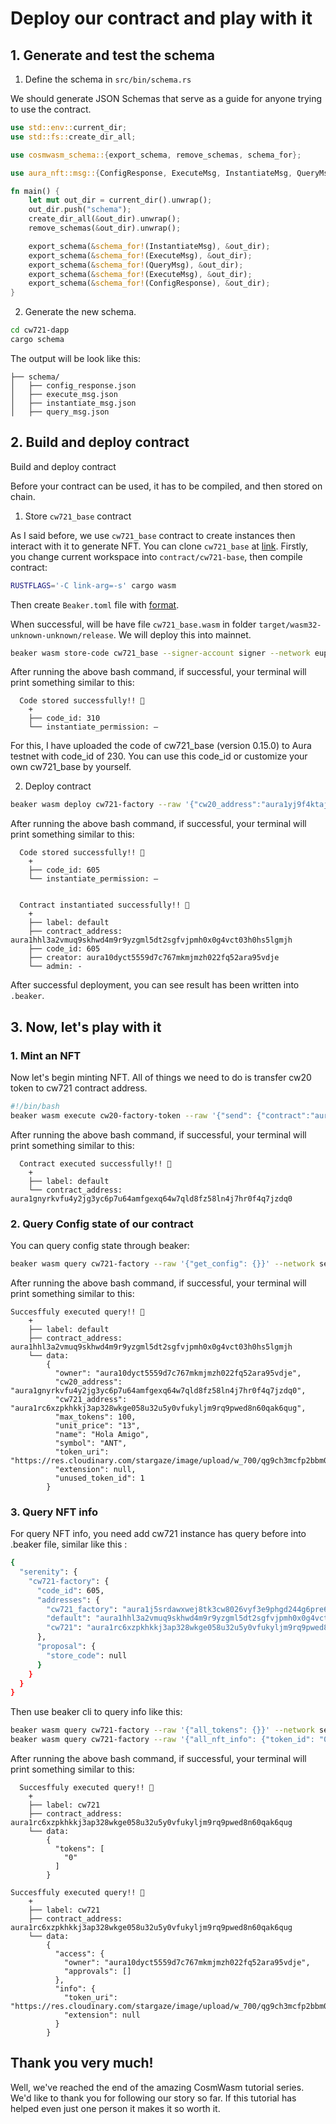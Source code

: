 # Deploy our contract and play with it

## 1. Generate and test the schema

1. Define the schema in `src/bin/schema.rs`

We should generate JSON Schemas that serve as a guide for anyone trying to use the contract. 

```rust
use std::env::current_dir;
use std::fs::create_dir_all;

use cosmwasm_schema::{export_schema, remove_schemas, schema_for};

use aura_nft::msg::{ConfigResponse, ExecuteMsg, InstantiateMsg, QueryMsg};

fn main() {
    let mut out_dir = current_dir().unwrap();
    out_dir.push("schema");
    create_dir_all(&out_dir).unwrap();
    remove_schemas(&out_dir).unwrap();

    export_schema(&schema_for!(InstantiateMsg), &out_dir);
    export_schema(&schema_for!(ExecuteMsg), &out_dir);
    export_schema(&schema_for!(QueryMsg), &out_dir);
    export_schema(&schema_for!(ExecuteMsg), &out_dir);
    export_schema(&schema_for!(ConfigResponse), &out_dir);
}
```
2. Generate the new schema.

```sh Terminal
cd cw721-dapp
cargo schema
```

The output will be look like this:
```
├── schema/ 
│   ├── config_response.json
│   ├── execute_msg.json
│   ├── instantiate_msg.json 
│   ├── query_msg.json
```

## 2. Build and deploy contract

Build and deploy contract 

Before your contract can be used, it has to be compiled, and then stored on chain.

1. Store `cw721_base` contract

As I said before, we use `cw721_base` contract to create instances then interact with it to generate NFT. You can clone `cw721_base` at [link](https://github.com/CosmWasm/cw-nfts/tree/main/contracts/cw721-base). Firstly, you change current workspace into `contract/cw721-base`, then compile contract:

```bash
RUSTFLAGS='-C link-arg=-s' cargo wasm
```

Then create `Beaker.toml` file with [format](https://github.com/osmosis-labs/beaker/blob/main/docs/config/README.md).

When successful, will be have file `cw721_base.wasm` in folder `target/wasm32-unknown-unknown/release`. We will deploy this into mainnet.

```bash
beaker wasm store-code cw721_base --signer-account signer --network euphoria --no-wasm-opt --gas 8000ueaura --gas-limit 8000000
```
After running the above bash command, if successful, your terminal will print something similar to this:

```
  Code stored successfully!! 🎉
    +
    ├── code_id: 310
    └── instantiate_permission: –
```

For this, I have uploaded the code of cw721_base (version 0.15.0) to Aura testnet with code_id of 230. You can use this code_id or customize your own cw721_base by yourself.

2. Deploy contract

```bash
beaker wasm deploy cw721-factory --raw '{"cw20_address":"aura1yj9f4ktaja603dvrjq4f526y5ssscslhd85k3cx0a7z7z5pkp64qxgh3ql", "max_tokens":100, "name":"Hola Amigo", "owner":"aura10dyct5559d7c767mkmjmzh022fq52ara95vdje", "symbol":"ANT", "token_code_id": 230, "token_uri": "https://res.cloudinary.com/stargaze/image/upload/w_700/qg9ch3mcfp2bbm09uw7q.mp4", "unit_price": "13"}' --signer-account aloha --network euphoria --gas 35000ueaura --gas-limit 8000000 --label Aura_NFT
```

After running the above bash command, if successful, your terminal will print something similar to this:

```
  Code stored successfully!! 🎉
    +
    ├── code_id: 605
    └── instantiate_permission: –


  Contract instantiated successfully!! 🎉 
    +
    ├── label: default
    ├── contract_address: aura1hhl3a2vmuq9skhwd4m9r9yzgml5dt2sgfvjpmh0x0g4vct03h0hs5lgmjh
    ├── code_id: 605
    ├── creator: aura10dyct5559d7c767mkmjmzh022fq52ara95vdje
    └── admin: -
 ```

After successful deployment, you can see result has been written into `.beaker`. 

## 3. Now, let's play with it

### 1. Mint an NFT

Now let's begin minting NFT. All of things we need to do is transfer cw20 token to cw721 contract address.

```bash
#!/bin/bash
beaker wasm execute cw20-factory-token --raw '{"send": {"contract":"aura1hhl3a2vmuq9skhwd4m9r9yzgml5dt2sgfvjpmh0x0g4vct03h0hs5lgmjh", "amount":"13", "msg": ""}}' --signer-account signer --network serenity --gas-limit 800000 --gas 8000uaura
```

After running the above bash command, if successful, your terminal will print something similar to this:

```
  Contract executed successfully!! 🎉 
    +
    ├── label: default
    └── contract_address: aura1gnyrkvfu4y2jg3yc6p7u64amfgexq64w7qld8fz58ln4j7hr0f4q7jzdq0
```

### 2. Query Config state of our contract

You can query config state through beaker:

```bash
beaker wasm query cw721-factory --raw '{"get_config": {}}' --network serenity
```

After running the above bash command, if successful, your terminal will print something similar to this:

```
Succesffuly executed query!! 🎉 
    +
    ├── label: default
    ├── contract_address: aura1hhl3a2vmuq9skhwd4m9r9yzgml5dt2sgfvjpmh0x0g4vct03h0hs5lgmjh
    └── data: 
        {
          "owner": "aura10dyct5559d7c767mkmjmzh022fq52ara95vdje",
          "cw20_address": "aura1gnyrkvfu4y2jg3yc6p7u64amfgexq64w7qld8fz58ln4j7hr0f4q7jzdq0",
          "cw721_address": "aura1rc6xzpkhkkj3ap328wkge058u32u5y0vfukyljm9rq9pwed8n60qak6qug",
          "max_tokens": 100,
          "unit_price": "13",
          "name": "Hola Amigo",
          "symbol": "ANT",
          "token_uri": "https://res.cloudinary.com/stargaze/image/upload/w_700/qg9ch3mcfp2bbm09uw7q.mp4",
          "extension": null,
          "unused_token_id": 1
        }

```

### 3. Query NFT info

For query NFT info, you need add cw721 instance has query before into .beaker file, similar like this :

```sh
{
  "serenity": {
    "cw721-factory": {
      "code_id": 605,
      "addresses": {
        "cw721_factory": "aura1j5srdawxwej8tk3cw8026vyf3e9phgd244g6pre63y64qjlxszps3fpvzn",
        "default": "aura1hhl3a2vmuq9skhwd4m9r9yzgml5dt2sgfvjpmh0x0g4vct03h0hs5lgmjh",
        "cw721": "aura1rc6xzpkhkkj3ap328wkge058u32u5y0vfukyljm9rq9pwed8n60qak6qug"
      },
      "proposal": {
        "store_code": null
      }
    }
  }
}
```

Then use beaker cli to query info like this:

```bash
beaker wasm query cw721-factory --raw '{"all_tokens": {}}' --network serenity --label cw721
beaker wasm query cw721-factory --raw '{"all_nft_info": {"token_id": "0"}}' --network serenity --label cw721
```

After running the above bash command, if successful, your terminal will print something similar to this:

```
  Succesffuly executed query!! 🎉 
    +
    ├── label: cw721
    ├── contract_address: aura1rc6xzpkhkkj3ap328wkge058u32u5y0vfukyljm9rq9pwed8n60qak6qug
    └── data: 
        {
          "tokens": [
            "0"
          ]
        }

Succesffuly executed query!! 🎉 
    +
    ├── label: cw721
    ├── contract_address: aura1rc6xzpkhkkj3ap328wkge058u32u5y0vfukyljm9rq9pwed8n60qak6qug
    └── data: 
        {
          "access": {
            "owner": "aura10dyct5559d7c767mkmjmzh022fq52ara95vdje",
            "approvals": []
          },
          "info": {
            "token_uri": "https://res.cloudinary.com/stargaze/image/upload/w_700/qg9ch3mcfp2bbm09uw7q.mp4",
            "extension": null
          }
        }
```

## Thank you very much!

Well, we've reached the end of the amazing CosmWasm tutorial series. We'd like to thank you for following our story so far. If this tutorial has helped even just one person it makes it so worth it.